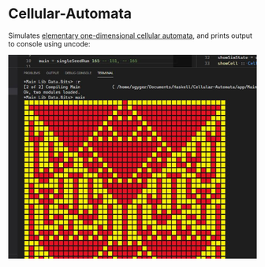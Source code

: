 # Cellular-Automata

Simulates [elementary one-dimensional cellular automata](https://mathworld.wolfram.com/ElementaryCellularAutomaton.html), and prints output to console using uncode:

![img](1d_cellular_automata.JPG)